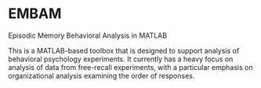 # EMBAM
Episodic Memory Behavioral Analysis in MATLAB

This is a MATLAB-based toolbox that is designed to support analysis of behavioral psychology experiments.  It currently has a heavy focus on analysis of data from free-recall experiments, with a particular emphasis on organizational analysis examining the order of responses.
